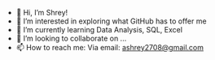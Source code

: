 - 👋 Hi, I’m Shrey!
- 👀 I’m interested in exploring what GitHub has to offer me 
- 🌱 I’m currently learning Data Analysis, SQL, Excel
- 💞️ I’m looking to collaborate on ...
- 📫 How to reach me: Via email: ashrey2708@gmail.com

<!---
ashrey01/ashrey01 is a ✨ special ✨ repository because its `README.md` (this file) appears on your GitHub profile.
You can click the Preview link to take a look at your changes.
--->
